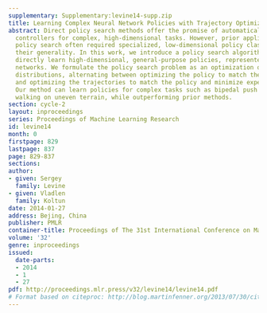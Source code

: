 ```yaml
---
supplementary: Supplementary:levine14-supp.zip
title: Learning Complex Neural Network Policies with Trajectory Optimization
abstract: Direct policy search methods offer the promise of automatically learning
  controllers for complex, high-dimensional tasks. However, prior applications of
  policy search often required specialized, low-dimensional policy classes, limiting
  their generality. In this work, we introduce a policy search algorithm that can
  directly learn high-dimensional, general-purpose policies, represented by neural
  networks. We formulate the policy search problem as an optimization over trajectory
  distributions, alternating between optimizing the policy to match the trajectories,
  and optimizing the trajectories to match the policy and minimize expected cost.
  Our method can learn policies for complex tasks such as bipedal push recovery and
  walking on uneven terrain, while outperforming prior methods.
section: cycle-2
layout: inproceedings
series: Proceedings of Machine Learning Research
id: levine14
month: 0
firstpage: 829
lastpage: 837
page: 829-837
sections: 
author:
- given: Sergey
  family: Levine
- given: Vladlen
  family: Koltun
date: 2014-01-27
address: Bejing, China
publisher: PMLR
container-title: Proceedings of The 31st International Conference on Machine Learning
volume: '32'
genre: inproceedings
issued:
  date-parts:
  - 2014
  - 1
  - 27
pdf: http://proceedings.mlr.press/v32/levine14/levine14.pdf
# Format based on citeproc: http://blog.martinfenner.org/2013/07/30/citeproc-yaml-for-bibliographies/
---
```


